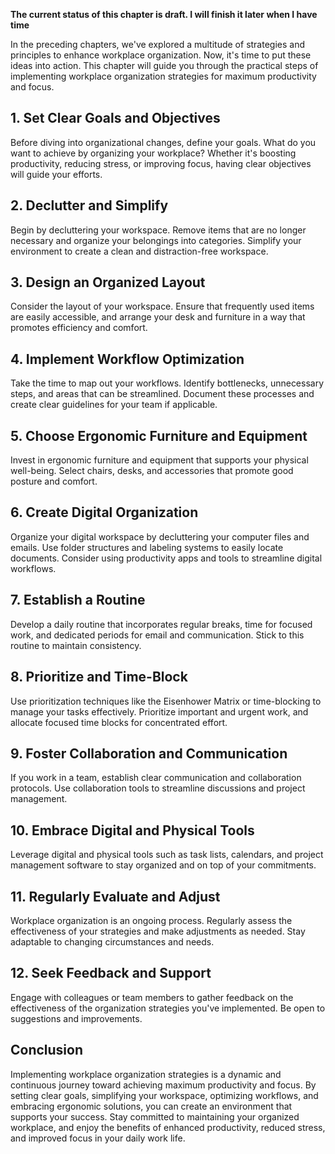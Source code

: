 **The current status of this chapter is draft. I will finish it later when I have time**

In the preceding chapters, we've explored a multitude of strategies and principles to enhance workplace organization. Now, it's time to put these ideas into action. This chapter will guide you through the practical steps of implementing workplace organization strategies for maximum productivity and focus.

**1. Set Clear Goals and Objectives**
-------------------------------------

Before diving into organizational changes, define your goals. What do you want to achieve by organizing your workplace? Whether it's boosting productivity, reducing stress, or improving focus, having clear objectives will guide your efforts.

**2. Declutter and Simplify**
-----------------------------

Begin by decluttering your workspace. Remove items that are no longer necessary and organize your belongings into categories. Simplify your environment to create a clean and distraction-free workspace.

**3. Design an Organized Layout**
---------------------------------

Consider the layout of your workspace. Ensure that frequently used items are easily accessible, and arrange your desk and furniture in a way that promotes efficiency and comfort.

**4. Implement Workflow Optimization**
--------------------------------------

Take the time to map out your workflows. Identify bottlenecks, unnecessary steps, and areas that can be streamlined. Document these processes and create clear guidelines for your team if applicable.

**5. Choose Ergonomic Furniture and Equipment**
-----------------------------------------------

Invest in ergonomic furniture and equipment that supports your physical well-being. Select chairs, desks, and accessories that promote good posture and comfort.

**6. Create Digital Organization**
----------------------------------

Organize your digital workspace by decluttering your computer files and emails. Use folder structures and labeling systems to easily locate documents. Consider using productivity apps and tools to streamline digital workflows.

**7. Establish a Routine**
--------------------------

Develop a daily routine that incorporates regular breaks, time for focused work, and dedicated periods for email and communication. Stick to this routine to maintain consistency.

**8. Prioritize and Time-Block**
--------------------------------

Use prioritization techniques like the Eisenhower Matrix or time-blocking to manage your tasks effectively. Prioritize important and urgent work, and allocate focused time blocks for concentrated effort.

**9. Foster Collaboration and Communication**
---------------------------------------------

If you work in a team, establish clear communication and collaboration protocols. Use collaboration tools to streamline discussions and project management.

**10. Embrace Digital and Physical Tools**
------------------------------------------

Leverage digital and physical tools such as task lists, calendars, and project management software to stay organized and on top of your commitments.

**11. Regularly Evaluate and Adjust**
-------------------------------------

Workplace organization is an ongoing process. Regularly assess the effectiveness of your strategies and make adjustments as needed. Stay adaptable to changing circumstances and needs.

**12. Seek Feedback and Support**
---------------------------------

Engage with colleagues or team members to gather feedback on the effectiveness of the organization strategies you've implemented. Be open to suggestions and improvements.

**Conclusion**
--------------

Implementing workplace organization strategies is a dynamic and continuous journey toward achieving maximum productivity and focus. By setting clear goals, simplifying your workspace, optimizing workflows, and embracing ergonomic solutions, you can create an environment that supports your success. Stay committed to maintaining your organized workplace, and enjoy the benefits of enhanced productivity, reduced stress, and improved focus in your daily work life.
